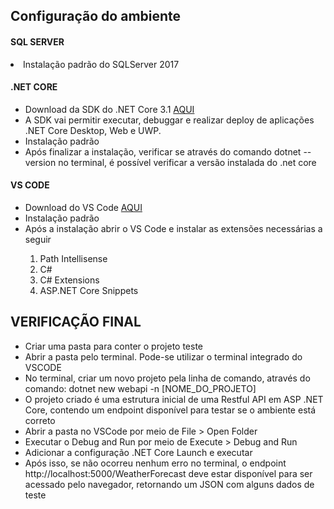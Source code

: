 <h2>Configuração do ambiente</h2>

<h4>SQL SERVER</h4>
<li>Instalação padrão do SQLServer 2017</li>

<h4>.NET CORE</h4>
<ul>
<li>Download da SDK do .NET Core 3.1 <a href="https://dotnet.microsoft.com/download/dotnet-core/3.1">AQUI</a></li>
<li>A SDK vai permitir executar, debuggar e realizar deploy de aplicações .NET Core Desktop, Web e UWP.</li>
<li>Instalação padrão</li>
<li>Após finalizar a instalação, verificar se através do comando dotnet --version no terminal, é possível verificar a versão instalada do .net core</li>
</ul>
  
<h4>VS CODE</h4>
<ul>
<li>Download do VS Code <a href="https://code.visualstudio.com/download">AQUI</a></li>
<li>Instalação padrão</li>
<li>Após a instalação abrir o VS Code e instalar as extensões necessárias a seguir</li>
<ol>
  <li>Path Intellisense</li> 
  <li>C#</li> 
  <li>C# Extensions</li> 
  <li>ASP.NET Core Snippets</li> 
</ol>
</ul>
  
 <h2>VERIFICAÇÃO FINAL</h2>
 <ul>
  <li>Criar uma pasta para conter o projeto teste</li>
  <li>Abrir a pasta pelo terminal. Pode-se utilizar o terminal integrado do VSCODE</li>
  <li>No terminal, criar um novo projeto pela linha de comando, através do comando: dotnet new webapi -n [NOME_DO_PROJETO]</li>
  <li>O projeto criado é uma estrutura inicial de uma Restful API em ASP .NET Core, contendo um
  endpoint disponível para testar se o ambiente está correto</li>
  <li>Abrir a pasta no VSCode por meio de File > Open Folder</li>
  <li>Executar o Debug and Run por meio de Execute > Debug and Run</li>
  <li>Adicionar a configuração .NET Core Launch e executar</li>
  <li>Após isso, se não ocorreu nenhum erro no terminal, o endpoint http://localhost:5000/WeatherForecast deve estar disponível para ser acessado pelo navegador, retornando um JSON com alguns dados de teste</li>
</ul>
  
